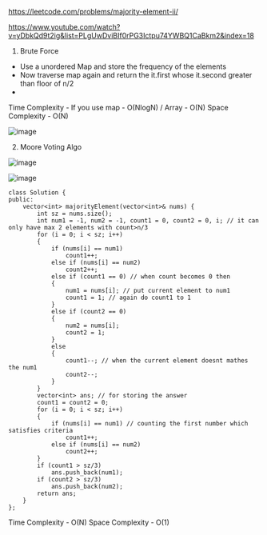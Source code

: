 https://leetcode.com/problems/majority-element-ii/

https://www.youtube.com/watch?v=yDbkQd9t2ig&list=PLgUwDviBIf0rPG3Ictpu74YWBQ1CaBkm2&index=18

1. Brute Force


- Use a unordered Map and store the frequency of the elements
- Now traverse map again and return the it.first whose it.second greater than floor of n/2
- 
Time Complexity - If you use map - O(NlogN) / Array - O(N) 
Space Complexity - O(N)

![image](https://user-images.githubusercontent.com/53824950/138888063-61303185-5350-4540-b9f7-b80df7a53af7.png)

2. Moore Voting Algo

![image](https://user-images.githubusercontent.com/53824950/138889030-296881ee-2d9e-46b9-8f3c-89d3df4e5841.png)

![image](https://user-images.githubusercontent.com/53824950/138890003-0cf54bb8-f482-4be6-8364-4a3fe5fcc78a.png)

```
class Solution {
public:
    vector<int> majorityElement(vector<int>& nums) {
        int sz = nums.size();
        int num1 = -1, num2 = -1, count1 = 0, count2 = 0, i; // it can only have max 2 elements with count>n/3
        for (i = 0; i < sz; i++)
        {
            if (nums[i] == num1)
                count1++;
            else if (nums[i] == num2)
                count2++;
            else if (count1 == 0) // when count becomes 0 then 
            {
                num1 = nums[i]; // put current element to num1
                count1 = 1; // again do count1 to 1
            }    
            else if (count2 == 0)
            {
                num2 = nums[i];
                count2 = 1;
            }
            else
            {
                count1--; // when the current element doesnt mathes the num1 
                count2--;
            }
        }
        vector<int> ans; // for storing the answer
        count1 = count2 = 0;
        for (i = 0; i < sz; i++)
        {
            if (nums[i] == num1) // counting the first number which satisfies criteria
                count1++;
            else if (nums[i] == num2)
                count2++;
        }
        if (count1 > sz/3)
            ans.push_back(num1);
        if (count2 > sz/3)
            ans.push_back(num2);
        return ans;
    }
};
```

Time Complexity - O(N) 
Space Complexity - O(1)
